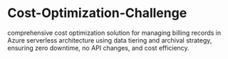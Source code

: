 # Cost-Optimization-Challenge
 comprehensive cost optimization solution for managing billing records in Azure serverless architecture using data tiering and archival strategy, ensuring zero downtime, no API changes, and cost efficiency.
